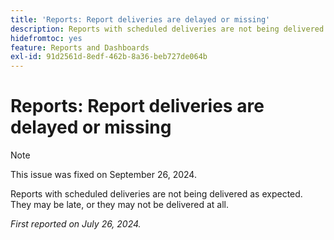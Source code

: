 ```yaml
---
title: 'Reports: Report deliveries are delayed or missing'
description: Reports with scheduled deliveries are not being delivered as expected. They may be late, or they may not be delivered at all.
hidefromtoc: yes
feature: Reports and Dashboards
exl-id: 91d2561d-8edf-462b-8a36-beb727de064b
---
```

# Reports: Report deliveries are delayed or missing

>[!NOTE]
>
>This issue was fixed on September 26, 2024.

Reports with scheduled deliveries are not being delivered as expected. They may be late, or they may not be delivered at all.

_First reported on July 26, 2024._
